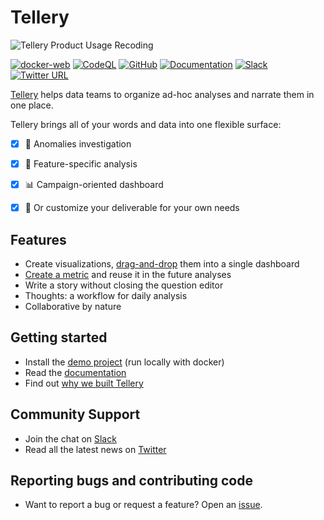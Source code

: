 # Tellery

![Tellery Product Usage Recoding](docs/img/tellery-usage-recording.gif)

[![docker-web](https://github.com/tellery/tellery/actions/workflows/docker-web.yml/badge.svg?branch=main)](https://github.com/tellery/tellery/actions/workflows/docker-web.yml)
[![CodeQL](https://github.com/tellery/tellery/actions/workflows/codeql-analysis.yml/badge.svg)](https://github.com/tellery/tellery/actions/workflows/codeql-analysis.yml)
[![GitHub](https://img.shields.io/github/license/tellery/tellery?logo=apache)](/LICENSE)
[![Documentation](https://img.shields.io/badge/docs-tellery.io%2Fdocs-brightgreen)](https://tellery.io/docs/)
[![Slack](https://img.shields.io/badge/slack-tellery-blue.svg?logo=slack)](https://join.slack.com/t/telleryio/shared_invite/zt-s37tgvo7-QBdpggK_uG6QqJVWhSXlFg)
[![Twitter URL](https://img.shields.io/twitter/url?style=social&url=https%3A%2F%2Ftwitter.com%2FTelleryHQ)](https://twitter.com/TelleryHQ)

[Tellery](https://tellery.io) helps data teams to organize ad-hoc analyses and narrate them in one place.

Tellery brings all of your words and data into one flexible surface:

- [x] 🤖 Anomalies investigation
- [x] 📝 Feature-specific analysis
- [x] 📊 Campaign-oriented dashboard
- [x] 🙌 Or customize your deliverable for your own needs


## Features

- Create visualizations, [drag-and-drop](https://tellery.io/docs/how-to-use/create-story#drag-and-drop) them into a single dashboard
- [Create a metric](https://tellery.io/docs/how-to-use/question-referencing) and reuse it in the future analyses
- Write a story without closing the question editor
- Thoughts: a workflow for daily analysis
- Collaborative by nature


## Getting started

- Install the [demo project](https://tellery.io/docs/getting-started/quick-setup) (run locally with docker)
- Read the [documentation](https://tellery.io/docs/)
- Find out [why we built Tellery](https://tellery.io/docs/about)

## Community Support

- Join the chat on [Slack](https://join.slack.com/t/telleryio/shared_invite/zt-s37tgvo7-QBdpggK_uG6QqJVWhSXlFg)
- Read all the latest news on [Twitter](https://twitter.com/telleryhq)

## Reporting bugs and contributing code

- Want to report a bug or request a feature? Open an [issue](/issues/new).
